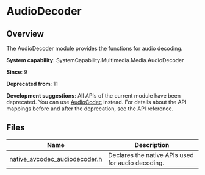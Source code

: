 # AudioDecoder

<!--Kit: AVCodec Kit-->
<!--Subsystem: Multimedia-->
<!--Owner: @mr-chencxy-->
<!--Designer: @dpy2650--->
<!--Tester: @baotianhao-->
<!--Adviser: @w_Machine_cc-->

## Overview

The AudioDecoder module provides the functions for audio decoding.

**System capability**: SystemCapability.Multimedia.Media.AudioDecoder

**Since**: 9

**Deprecated from**: 11

**Development suggestions**: All APIs of the current module have been deprecated. You can use [AudioCodec](capi-audiocodec.md) instead. For details about the API mappings before and after the deprecation, see the API reference.

## Files

| Name| Description|
| -- | -- |
| [native_avcodec_audiodecoder.h](capi-native-avcodec-audiodecoder-h.md) | Declares the native APIs used for audio decoding.|
